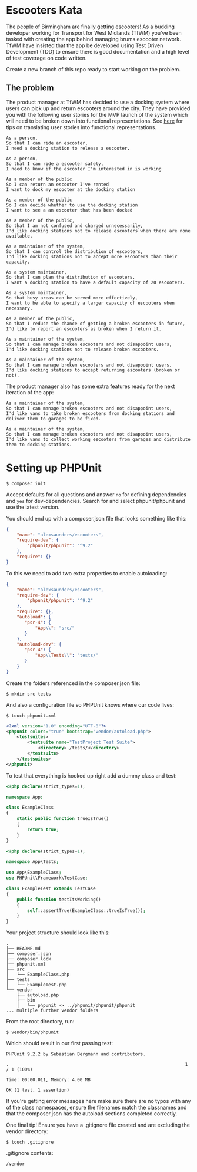 # Escooters Kata

The people of Birmingham are finally getting escooters! As a budding developer working for Transport for West Midlands (TfWM) you've been tasked with creating the app behind managing brums escooter network. TfWM have insisted that the app be developed using Test Driven Development (TDD) to ensure there is good documentation and a high level of test coverage on code written.

Create a new branch of this repo ready to start working on the problem.

## The problem

The product manager at TfWM has decided to use a docking system where users can pick up and return escooters around the city. They have provided you with the following user stories for the MVP launch of the system which will need to be broken down into functional representations. See [here](https://github.com/acsauk-mojd/katas/blob/escooters/docs/user_stories.md) for tips on translating user stories into functional representations.

```text
As a person,
So that I can ride an escooter,
I need a docking station to release a escooter.

As a person,
So that I can ride a escooter safely,
I need to know if the escooter I'm interested in is working

As a member of the public
So I can return an escooter I've rented
I want to dock my escooter at the docking station

As a member of the public
So I can decide whether to use the docking station
I want to see a an escooter that has been docked

As a member of the public,
So that I am not confused and charged unnecessarily,
I'd like docking stations not to release escooters when there are none available.

As a maintainer of the system,
So that I can control the distribution of escooters,
I'd like docking stations not to accept more escooters than their capacity.

As a system maintainer,
So that I can plan the distribution of escooters,
I want a docking station to have a default capacity of 20 escooters.

As a system maintainer,
So that busy areas can be served more effectively,
I want to be able to specify a larger capacity of escooters when necessary.

As a member of the public,
So that I reduce the chance of getting a broken escooters in future,
I'd like to report an escooters as broken when I return it.

As a maintainer of the system,
So that I can manage broken escooters and not disappoint users,
I'd like docking stations not to release broken escooters.

As a maintainer of the system,
So that I can manage broken escooters and not disappoint users,
I'd like docking stations to accept returning escooters (broken or not).
```

The product manager also has some extra features ready for the next iteration of the app:

```text
As a maintainer of the system,
So that I can manage broken escooters and not disappoint users,
I'd like vans to take broken escooters from docking stations and deliver them to garages to be fixed.

As a maintainer of the system,
So that I can manage broken escooters and not disappoint users,
I'd like vans to collect working escooters from garages and distribute them to docking stations.
```

# Setting up PHPUnit

```shell script
$ composer init
```
Accept defaults for all questions and answer `no` for defining dependencies and `yes` for dev-dependencies. Search for and select phpunit/phpunit and use the latest version.

You should end up with a composer.json file that looks something like this:

```json
{
    "name": "alexsaunders/escooters",
    "require-dev": {
        "phpunit/phpunit": "^9.2"
    },
    "require": {}
}
```

To this we need to add two extra properties to enable autoloading:

```json
{
    "name": "alexsaunders/escooters",
    "require-dev": {
        "phpunit/phpunit": "^9.2"
    },
    "require": {},
    "autoload": {
       "psr-4": {
           "App\\": "src/"
       }
    },
    "autoload-dev": {
       "psr-4": {
           "App\\Tests\\": "tests/"
       }
    }
}
```

Create the folders referenced in the composer.json file:

```shell script
$ mkdir src tests
```

And also a configuration file so PHPUnit knows where our code lives:

```shell script
$ touch phpunit.xml
```

```xml
<?xml version="1.0" encoding="UTF-8"?>
<phpunit colors="true" bootstrap="vendor/autoload.php">
    <testsuites>
        <testsuite name="TestProject Test Suite">
            <directory>./tests/</directory>
        </testsuite>
    </testsuites>
</phpunit>
```

To test that everything is hooked up right add a dummy class and test:

```php
<?php declare(strict_types=1);

namespace App;

class ExampleClass
{
    static public function trueIsTrue()
    {
        return true;
    }
}
```

```php
<?php declare(strict_types=1);

namespace App\Tests;

use App\ExampleClass;
use PHPUnit\Framework\TestCase;

class ExampleTest extends TestCase
{
    public function testItsWorking()
    {
        self::assertTrue(ExampleClass::trueIsTrue());
    }
}
```

Your project structure should look like this:

```text
.
├── README.md
├── composer.json
├── composer.lock
├── phpunit.xml
├── src
│   └── ExampleClass.php
├── tests
│   └── ExampleTest.php
└── vendor
    ├── autoload.php
    ├── bin
    │   └── phpunit -> ../phpunit/phpunit/phpunit
... multiple further vendor folders
```

From the root directory, run:

```shell script
$ vendor/bin/phpunit
```

Which should result in our first passing test:

```text
PHPUnit 9.2.2 by Sebastian Bergmann and contributors.

.                                                                   1 / 1 (100%)

Time: 00:00.011, Memory: 4.00 MB

OK (1 test, 1 assertion)
```

If you're getting error messages here make sure there are no typos with any of the class namespaces, ensure the filenames match the classnames and that the composer.json has the autoload sections completed correctly.

One final tip! Ensure you have a .gitignore file created and are excluding the vendor directory:

```shell script
$ touch .gitignore
```

.gitignore contents:
```text
/vendor
```

